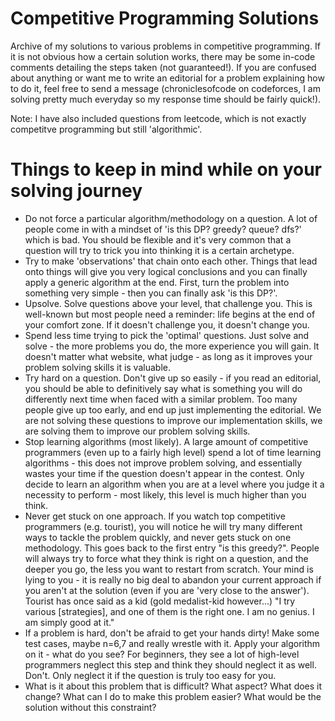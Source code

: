 # Competitive Programming Solutions
Archive of my solutions to various problems in competitive programming. If it is not obvious how a certain solution works, there may be some in-code comments detailing the steps taken (not guaranteed!). If you are confused about anything or want me to write an editorial for a problem explaining how to do it, feel free to send a message (chroniclesofcode on codeforces, I am solving pretty much everyday so my response time should be fairly quick!).

Note: I have also included questions from leetcode, which is not exactly competitve programming but still 'algorithmic'.

# Things to keep in mind while on your solving journey

- Do not force a particular algorithm/methodology on a question. A lot of people come in with a mindset of 'is this DP? greedy? queue? dfs?' which is bad. You should be flexible and it's very common that a question will try to trick you into thinking it is a certain archetype.
- Try to make 'observations' that chain onto each other. Things that lead onto things will give you very logical conclusions and you can finally apply a generic algorithm at the end. First, turn the problem into something very simple - then you can finally ask 'is this DP?'.
- Upsolve. Solve questions above your level, that challenge you. This is well-known but most people need a reminder: life begins at the end of your comfort zone. If it doesn't challenge you, it doesn't change you.
- Spend less time trying to pick the 'optimal' questions. Just solve and solve - the more problems you do, the more experience you will gain. It doesn't matter what website, what judge - as long as it improves your problem solving skills it is valuable.
- Try hard on a question. Don't give up so easily - if you read an editorial, you should be able to definitively say what is something you will do differently next time when faced with a similar problem. Too many people give up too early, and end up just implementing the editorial. We are not solving these questions to improve our implementation skills, we are solving them to improve our problem solving skills.
- Stop learning algorithms (most likely). A large amount of competitive programmers (even up to a fairly high level) spend a lot of time learning algorithms - this does not improve problem solving, and essentially wastes your time if the question doesn't appear in the contest. Only decide to learn an algorithm when you are at a level where you judge it a necessity to perform - most likely, this level is much higher than you think.
- Never get stuck on one approach. If you watch top competitive programmers (e.g. tourist), you will notice he will try many different ways to tackle the problem quickly, and never gets stuck on one methodology. This goes back to the first entry "is this greedy?". People will always try to force what they think is right on a question, and the deeper you go, the less you want to restart from scratch. Your mind is lying to you - it is really no big deal to abandon your current approach if you aren't at the solution (even if you are 'very close to the answer'). Tourist has once said as a kid (gold medalist-kid however...) "I try various [strategies], and one of them is the right one. I am no genius. I am simply good at it."
- If a problem is hard, don't be afraid to get your hands dirty! Make some test cases, maybe n=6,7 and really wrestle with it. Apply your algorithm on it - what do you see? For beginners, they see a lot of high-level programmers neglect this step and think they should neglect it as well. Don't. Only neglect it if the question is truly too easy for you.
- What is it about this problem that is difficult? What aspect? What does it change? What can I do to make this problem easier? What would be the solution without this constraint?
